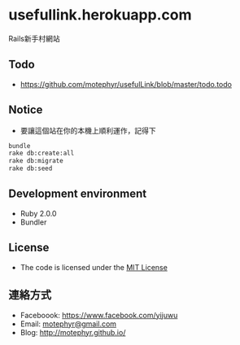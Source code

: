 # usefullink.herokuapp.com

Rails新手村網站

## Todo

* https://github.com/motephyr/usefulLink/blob/master/todo.todo

## Notice

* 要讓這個站在你的本機上順利運作，記得下

```bash
bundle
rake db:create:all
rake db:migrate
rake db:seed
```

## Development environment 

* Ruby 2.0.0
* Bundler

## License

* The code is licensed under the [MIT License](http://www.opensource.org/licenses/mit-license.php)

## 連絡方式

* Faceboook: https://www.facebook.com/yijuwu
* Email:     motephyr@gmail.com
* Blog:      http://motephyr.github.io/   